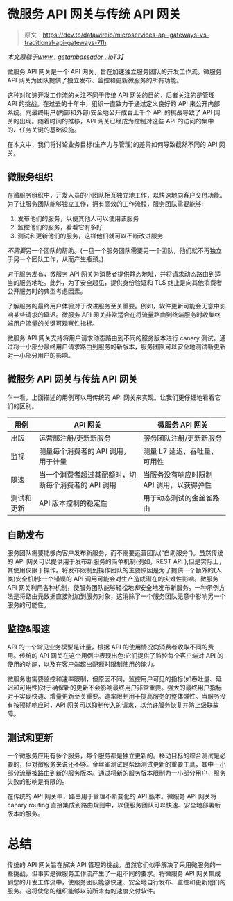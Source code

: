 # 微服务 API 网关与传统 API 网关

> 原文：<https://dev.to/datawireio/microservices-api-gateways-vs-traditional-api-gateways-7fh>

*本文原载于[www . getambassador . io](https://www.getambassador.io/about/microservices-api-gateways)T3】*

微服务 API 网关是一个 API 网关，旨在加速独立服务团队的开发工作流。微服务 API 网关为团队提供了独立发布、监控和更新微服务的所有功能。

这种对加速开发工作流的关注不同于传统 API 网关的目的，后者关注的是管理 API 的挑战。在过去的十年中，组织一直致力于通过定义良好的 API 来公开内部系统。向最终用户(内部和外部)安全地公开成百上千个 API 的挑战导致了 API 网关的出现。随着时间的推移，API 网关已经成为控制对这些 API 的访问的集中的、任务关键的基础设施。

在本文中，我们将讨论业务目标(生产力与管理)的差异如何导致截然不同的 API 网关。

## 微服务组织

在微服务组织中，开发人员的小团队相互独立地工作，以快速地向客户交付功能。为了让服务团队能够独立工作，拥有高效的工作流程，服务团队需要能够:

1.  发布他们的服务，以便其他人可以使用该服务
2.  监控他们的服务，看看它有多好
3.  测试和更新他们的服务，这样他们就可以不断改进服务

*不需要*另一个团队的帮助。(一旦一个服务团队需要另一个团队，他们就不再独立于另一个团队工作，从而产生瓶颈。)

对于服务发布，微服务 API 网关为消费者提供静态地址，并将请求动态路由到适当的服务地址。此外，为了安全起见，提供身份验证和 TLS 终止是向其他消费者公开服务时的典型考虑因素。

了解服务的最终用户体验对于改进服务至关重要。例如，软件更新可能会无意中影响某些请求的延迟。微服务 API 网关非常适合在将流量路由到终端服务时收集终端用户流量的关键可观察性指标。

微服务 API 网关支持将用户请求动态路由到不同的服务版本进行 canary 测试。通过将一小部分最终用户请求路由到服务的新版本，服务团队可以安全地测试新更新对一小部分用户的影响。

## 微服务 API 网关与传统 API 网关

乍一看，上面描述的用例可以用传统的 API 网关来实现。让我们更仔细地看看它们的区别。

| 用例 | API 网关 | 微服务 API 网关 |
| --- | --- | --- |
| 出版 | 运营部注册/更新新服务 | 服务团队注册/更新新服务 |
| 监视 | 测量每个消费者的 API 调用，用于计量 | 测量 L7 延迟、吞吐量、可用性 |
| 限速 | 当一个消费者超过其配额时，切断每个消费者的 API 调用 | 当服务没有响应时限制 API 调用，以获得弹性 |
| 测试和更新 | API 版本控制的稳定性 | 用于动态测试的金丝雀路由 |

## 自助发布

服务团队需要能够向客户发布新服务，而不需要运营团队(“自助服务”)。虽然传统的 API 网关可以提供用于发布新服务的简单机制(例如，REST API ),但是实际上，其使用仅限于操作。将发布限制到操作团队的主要原因是为了提供一个额外的(人类)安全机制:一个错误的 API 调用可能会对生产造成潜在的灾难性影响。微服务 API 网关利用各种机制，使服务团队能够轻松地*和*安全地发布新服务。一种示例方法是将路由元数据直接附加到服务对象，这消除了一个服务团队无意中影响另一个服务的可能性。

## 监控&限速

API 的一个常见业务模型是计量，根据 API 的使用情况向消费者收取不同的费用。传统的 API 网关在这个用例中表现出色:它们提供了监控每个客户端对 API 的使用的功能，以及在客户端超出配额时限制使用的能力。

微服务也需要监控和速率限制，但原因不同。监控用户可见的指标(如吞吐量、延迟和可用性)对于确保新的更新不会影响最终用户非常重要。强大的最终用户指标对于实现快速、增量更新至关重要。速率限制用于提高服务的整体弹性。当服务没有按预期响应时，API 网关可以抑制传入的请求，以允许服务恢复并防止级联故障。

## 测试和更新

一个微服务应用有多个服务，每个服务都是独立更新的。移动目标的综合测试是必要的，但对微服务来说还不够。金丝雀测试是帮助测试更新的重要工具，其中一小部分流量被路由到新的服务版本。通过将新的服务版本限制为一小部分用户，服务失败的影响是有限的。

在传统的 API 网关中，路由用于管理不断变化的 API 版本。微服务 API 网关将 canary routing 直接集成到路由规则中，以便服务团队可以快速、安全地部署新版本的服务。

# 总结

传统的 API 网关旨在解决 API 管理的挑战。虽然它们似乎解决了采用微服务的一些挑战，但事实是微服务工作流产生了一组不同的要求。将微服务 API 网关集成到您的开发工作流中，使服务团队能够快速、安全地自行发布、监控和更新他们的服务。这将使您的组织能够以前所未有的速度交付软件。